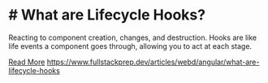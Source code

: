 # # What are Lifecycle Hooks?

Reacting to component creation, changes, and destruction. Hooks are like life events a component goes through, allowing you to act at each stage.

[Read More](https://www.fullstackprep.dev/articles/webd/angular/what-are-lifecycle-hooks) https://www.fullstackprep.dev/articles/webd/angular/what-are-lifecycle-hooks